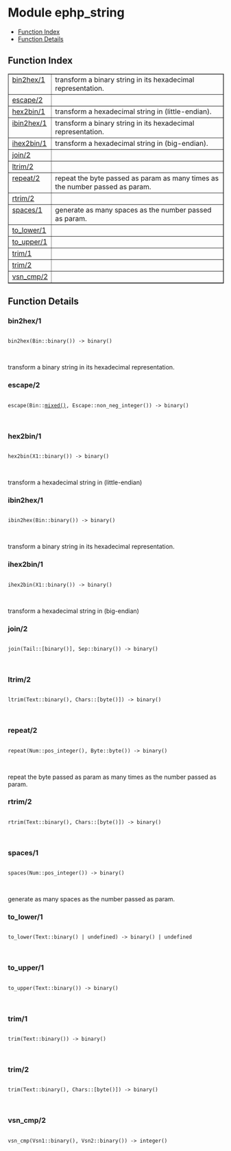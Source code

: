 

# Module ephp_string #
* [Function Index](#index)
* [Function Details](#functions)

<a name="index"></a>

## Function Index ##


<table width="100%" border="1" cellspacing="0" cellpadding="2" summary="function index"><tr><td valign="top"><a href="#bin2hex-1">bin2hex/1</a></td><td>transform a binary string in its hexadecimal representation.</td></tr><tr><td valign="top"><a href="#escape-2">escape/2</a></td><td></td></tr><tr><td valign="top"><a href="#hex2bin-1">hex2bin/1</a></td><td>transform a hexadecimal string in (little-endian).</td></tr><tr><td valign="top"><a href="#ibin2hex-1">ibin2hex/1</a></td><td>transform a binary string in its hexadecimal representation.</td></tr><tr><td valign="top"><a href="#ihex2bin-1">ihex2bin/1</a></td><td>transform a hexadecimal string in (big-endian).</td></tr><tr><td valign="top"><a href="#join-2">join/2</a></td><td></td></tr><tr><td valign="top"><a href="#ltrim-2">ltrim/2</a></td><td></td></tr><tr><td valign="top"><a href="#repeat-2">repeat/2</a></td><td>repeat the byte passed as param as many times as the number passed as param.</td></tr><tr><td valign="top"><a href="#rtrim-2">rtrim/2</a></td><td></td></tr><tr><td valign="top"><a href="#spaces-1">spaces/1</a></td><td>generate as many spaces as the number passed as param.</td></tr><tr><td valign="top"><a href="#to_lower-1">to_lower/1</a></td><td></td></tr><tr><td valign="top"><a href="#to_upper-1">to_upper/1</a></td><td></td></tr><tr><td valign="top"><a href="#trim-1">trim/1</a></td><td></td></tr><tr><td valign="top"><a href="#trim-2">trim/2</a></td><td></td></tr><tr><td valign="top"><a href="#vsn_cmp-2">vsn_cmp/2</a></td><td></td></tr></table>


<a name="functions"></a>

## Function Details ##

<a name="bin2hex-1"></a>

### bin2hex/1 ###

<pre><code>
bin2hex(Bin::binary()) -&gt; binary()
</code></pre>
<br />

transform a binary string in its hexadecimal representation.

<a name="escape-2"></a>

### escape/2 ###

<pre><code>
escape(Bin::<a href="#type-mixed">mixed()</a>, Escape::non_neg_integer()) -&gt; binary()
</code></pre>
<br />

<a name="hex2bin-1"></a>

### hex2bin/1 ###

<pre><code>
hex2bin(X1::binary()) -&gt; binary()
</code></pre>
<br />

transform a hexadecimal string in (little-endian)

<a name="ibin2hex-1"></a>

### ibin2hex/1 ###

<pre><code>
ibin2hex(Bin::binary()) -&gt; binary()
</code></pre>
<br />

transform a binary string in its hexadecimal representation.

<a name="ihex2bin-1"></a>

### ihex2bin/1 ###

<pre><code>
ihex2bin(X1::binary()) -&gt; binary()
</code></pre>
<br />

transform a hexadecimal string in (big-endian)

<a name="join-2"></a>

### join/2 ###

<pre><code>
join(Tail::[binary()], Sep::binary()) -&gt; binary()
</code></pre>
<br />

<a name="ltrim-2"></a>

### ltrim/2 ###

<pre><code>
ltrim(Text::binary(), Chars::[byte()]) -&gt; binary()
</code></pre>
<br />

<a name="repeat-2"></a>

### repeat/2 ###

<pre><code>
repeat(Num::pos_integer(), Byte::byte()) -&gt; binary()
</code></pre>
<br />

repeat the byte passed as param as many times as the number passed as param.

<a name="rtrim-2"></a>

### rtrim/2 ###

<pre><code>
rtrim(Text::binary(), Chars::[byte()]) -&gt; binary()
</code></pre>
<br />

<a name="spaces-1"></a>

### spaces/1 ###

<pre><code>
spaces(Num::pos_integer()) -&gt; binary()
</code></pre>
<br />

generate as many spaces as the number passed as param.

<a name="to_lower-1"></a>

### to_lower/1 ###

<pre><code>
to_lower(Text::binary() | undefined) -&gt; binary() | undefined
</code></pre>
<br />

<a name="to_upper-1"></a>

### to_upper/1 ###

<pre><code>
to_upper(Text::binary()) -&gt; binary()
</code></pre>
<br />

<a name="trim-1"></a>

### trim/1 ###

<pre><code>
trim(Text::binary()) -&gt; binary()
</code></pre>
<br />

<a name="trim-2"></a>

### trim/2 ###

<pre><code>
trim(Text::binary(), Chars::[byte()]) -&gt; binary()
</code></pre>
<br />

<a name="vsn_cmp-2"></a>

### vsn_cmp/2 ###

<pre><code>
vsn_cmp(Vsn1::binary(), Vsn2::binary()) -&gt; integer()
</code></pre>
<br />

